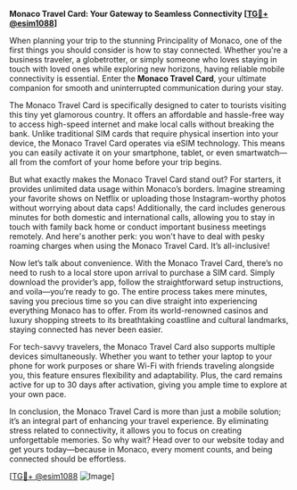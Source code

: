 **Monaco Travel Card: Your Gateway to Seamless Connectivity [[TG💪+ @esim1088](https://t.me/s/esim1088)]**

When planning your trip to the stunning Principality of Monaco, one of the first things you should consider is how to stay connected. Whether you're a business traveler, a globetrotter, or simply someone who loves staying in touch with loved ones while exploring new horizons, having reliable mobile connectivity is essential. Enter the **Monaco Travel Card**, your ultimate companion for smooth and uninterrupted communication during your stay.

The Monaco Travel Card is specifically designed to cater to tourists visiting this tiny yet glamorous country. It offers an affordable and hassle-free way to access high-speed internet and make local calls without breaking the bank. Unlike traditional SIM cards that require physical insertion into your device, the Monaco Travel Card operates via eSIM technology. This means you can easily activate it on your smartphone, tablet, or even smartwatch—all from the comfort of your home before your trip begins.

But what exactly makes the Monaco Travel Card stand out? For starters, it provides unlimited data usage within Monaco’s borders. Imagine streaming your favorite shows on Netflix or uploading those Instagram-worthy photos without worrying about data caps! Additionally, the card includes generous minutes for both domestic and international calls, allowing you to stay in touch with family back home or conduct important business meetings remotely. And here's another perk: you won't have to deal with pesky roaming charges when using the Monaco Travel Card. It’s all-inclusive!

Now let’s talk about convenience. With the Monaco Travel Card, there’s no need to rush to a local store upon arrival to purchase a SIM card. Simply download the provider’s app, follow the straightforward setup instructions, and voila—you’re ready to go. The entire process takes mere minutes, saving you precious time so you can dive straight into experiencing everything Monaco has to offer. From its world-renowned casinos and luxury shopping streets to its breathtaking coastline and cultural landmarks, staying connected has never been easier.

For tech-savvy travelers, the Monaco Travel Card also supports multiple devices simultaneously. Whether you want to tether your laptop to your phone for work purposes or share Wi-Fi with friends traveling alongside you, this feature ensures flexibility and adaptability. Plus, the card remains active for up to 30 days after activation, giving you ample time to explore at your own pace.

In conclusion, the Monaco Travel Card is more than just a mobile solution; it’s an integral part of enhancing your travel experience. By eliminating stress related to connectivity, it allows you to focus on creating unforgettable memories. So why wait? Head over to our website today and get yours today—because in Monaco, every moment counts, and being connected should be effortless.

[[TG💪+ @esim1088](https://t.me/s/esim1088) ![Image](https://i.postimg.cc/Y0z9fWf4/image.png)]